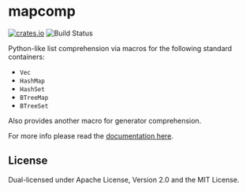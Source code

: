 
mapcomp
=======

[![crates.io](https://img.shields.io/crates/v/mapcomp.svg)](https://crates.io/crates/mapcomp)
![Build Status](https://travis-ci.org/nickeb96/mapcomp.svg?branch=master)

Python-like list comprehension via macros for the following standard
containers:

- `Vec`
- `HashMap`
- `HashSet`
- `BTreeMap`
- `BTreeSet`

Also provides another macro for generator comprehension.

For more info please read the [documentation here](https://docs.rs/mapcomp).

License
-------

Dual-licensed under Apache License, Version 2.0 and the MIT License.
